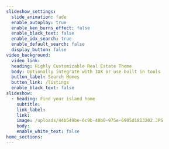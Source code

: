 ```yaml
---
slideshow_settings:
  slide_animation: fade
  enable_autoplay: true
  enable_ken_burns_effect: false
  enable_black_text: false
  enable_idx_search: true
  enable_default_search: false
  display_button: false
video_background:
  video_link:
  heading: Highly Customizable Real Estate Theme
  body: Optionally integrate with IDX or use built in tools
  button_label: Search Homes
  button_link: /listings
  enable_black_text: false
slideshow:
  - heading: Find your island home
    subtitle:
    link_label:
    link:
    image: /uploads/44b549be-6c9b-40b0-975e-6905d1813202.JPG
    body:
    enable_white_text: false
home_sections:
---
```


